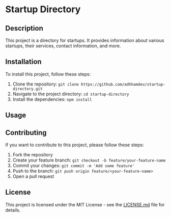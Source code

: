 # Startup Directory

## Description

This project is a directory for startups. It provides information about various startups, their services, contact information, and more.

## Installation

To install this project, follow these steps:

1. Clone the repository: `git clone https://github.com/adhhamdev/startup-directory.git`
2. Navigate to the project directory: `cd startup-directory`
3. Install the dependencies: `npm install`

## Usage



## Contributing

If you want to contribute to this project, please follow these steps:

1. Fork the repository
2. Create your feature branch: `git checkout -b feature/your-feature-name`
3. Commit your changes: `git commit -m 'Add some feature'`
4. Push to the branch: `git push origin feature/<your-feature-name>`
5. Open a pull request

## License

This project is licensed under the MIT License - see the [LICENSE.md](LICENSE.md) file for details.